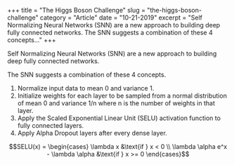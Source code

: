 +++
title = "The Higgs Boson Challenge"
slug = "the-higgs-boson-challenge"
category = "Article"
date = "10-21-2019"
excerpt = "Self Normalizing Neural Networks (SNN) are a new approach to building deep fully connected networks. The SNN suggests a combination of these 4 concepts..."
+++

Self Normalizing Neural Networks (SNN) are a new approach to building deep fully connected networks.

The SNN suggests a combination of these 4 concepts.

1. Normalize input data to mean 0 and variance 1.
2. Initialize weights for each layer to be sampled from a normal distribution of mean 0 and variance 1/n where n is the number of weights in that layer.
3. Apply the Scaled Exponential Linear Unit (SELU) activation function to fully connected layers.
4. Apply Alpha Dropout layers after every dense layer.

```math
SELU(x) = \begin{cases}
   \lambda x &\text{if } x < 0 \\
   \lambda \alpha e^x - \lambda \alpha &\text{if } x >= 0
\end{cases}
```